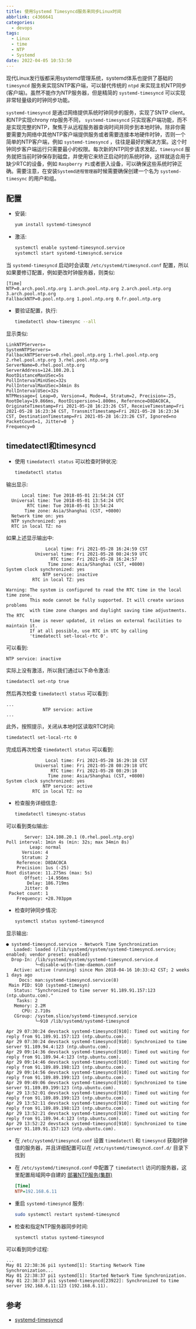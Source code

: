 ```yaml
---
title: 使用Systemd Timesyncd服务来同步Linux时间
abbrlink: c4366641
categories:
  - devops
tags:
  - Linux
  - time
  - NTP
  - Systemd
date: 2022-04-05 10:53:50
---
```


现代Linux发行版都采用systemd管理系统，systemd体系也提供了基础的 `timesyncd` 服务来实现SNTP客户端，可以替代传统的 `ntpd` 来实现主机NTP同步(客户端)。虽然不能作为NTP服务器，但是精简的 `systemd-timesyncd` 可以实现非常轻量级的时钟同步功能。

`systemd-timesyncd` 是通过网络提供系统时钟同步的服务，实现了SNTP client。和NTP实现chrony ntp服务不同， `systemd-timesyncd` 只实现客户端功能，而不是实现完整的NTP，聚焦于从远程服务器查询时间并同步到本地时钟。除非你需要需要为网络中其他NTP客户端提供服务或者需要连接本地硬件时钟，否则一个简单的NTP客户端，例如 `systemd-timesyncd` ，往往是最好的解决方案。这个时钟同步客户端运行只需要最小的权限。每次新的NTP同步请求发起，`timesyncd` 服务就把当前时钟保存到磁盘，并使用它来矫正启动时的系统时钟，这样就适合用于缺少RTC的设备，例如 `Raspberry Pi`或者嵌入设备，可以确保这些系统时钟正确。需要注意，在安装`Systemd进程管理器`时候需要确保创建一个名为 `systemd-timesync` 的用户和组。

## 配置

- 安装:

    ```bash
    yum install systemd-timesyncd
    ```

- 激活:

    ```bash
    systemctl enable systemd-timesyncd.service
    systemctl start systemd-timesyncd.service
    ```

当 `systemd-timesyncd` 启动时会读取 `/etc/systemd/timesyncd.conf` 配置，所以如果要修订配置，例如更改时钟服务器，则类似:

```text
[Time]
NTP=0.arch.pool.ntp.org 1.arch.pool.ntp.org 2.arch.pool.ntp.org 3.arch.pool.ntp.org
FallbackNTP=0.pool.ntp.org 1.pool.ntp.org 0.fr.pool.ntp.org
```

- 要验证配置，执行:

    ```bash
    timedatectl show-timesync --all
    ```

显示类似:

```text
LinkNTPServers=
SystemNTPServers=
FallbackNTPServers=0.rhel.pool.ntp.org 1.rhel.pool.ntp.org 2.rhel.pool.ntp.org 3.rhel.pool.ntp.org
ServerName=0.rhel.pool.ntp.org
ServerAddress=124.108.20.1
RootDistanceMaxUSec=5s
PollIntervalMinUSec=32s
PollIntervalMaxUSec=34min 8s
PollIntervalUSec=32s
NTPMessage={ Leap=0, Version=4, Mode=4, Stratum=2, Precision=-25, RootDelay=19.866ms, RootDispersion=1.800ms, Reference=D8DAC0CA, OriginateTimestamp=Fri 2021-05-28 16:23:26 CST, ReceiveTimestamp=Fri 2021-05-28 16:23:34 CST, TransmitTimestamp=Fri 2021-05-28 16:23:34 CST, DestinationTimestamp=Fri 2021-05-28 16:23:26 CST, Ignored=no PacketCount=1, Jitter=0  }
Frequency=0
```

## timedatectl和timesyncd

- 使用 `timedatectl status` 可以检查时钟状况:

    ```bash
    timedatectl status
    ```

输出显示:

```text
      Local time: Tue 2018-05-01 21:54:24 CST
  Universal time: Tue 2018-05-01 13:54:24 UTC
        RTC time: Tue 2018-05-01 13:54:24
       Time zone: Asia/Shanghai (CST, +0800)
  Network time on: yes
  NTP synchronized: yes
  RTC in local TZ: no
```

如果上述显示输出中:

```text
               Local time: Fri 2021-05-28 16:24:59 CST
           Universal time: Fri 2021-05-28 08:24:59 UTC
                 RTC time: Fri 2021-05-28 16:24:57
                Time zone: Asia/Shanghai (CST, +0800)
System clock synchronized: yes
              NTP service: inactive
          RTC in local TZ: yes

Warning: The system is configured to read the RTC time in the local time zone.
         This mode cannot be fully supported. It will create various problems
         with time zone changes and daylight saving time adjustments. The RTC
         time is never updated, it relies on external facilities to maintain it.
         If at all possible, use RTC in UTC by calling
         'timedatectl set-local-rtc 0'.
```

可以看到:

```bash
NTP service: inactive
```

实际上没有激活，所以我们通过以下命令激活:

```bash
timedatectl set-ntp true
```

然后再次检查 `timedatectl status` 可以看到:

```text
...
              NTP service: active
...
```

此外，按照提示，关闭从本地时区读取RTC时间:

```bash
timedatectl set-local-rtc 0
```

完成后再次检查 `timedatectl status` 可以看到:

```text
               Local time: Fri 2021-05-28 16:29:18 CST
           Universal time: Fri 2021-05-28 08:29:18 UTC
                 RTC time: Fri 2021-05-28 08:29:18
                Time zone: Asia/Shanghai (CST, +0800)
System clock synchronized: yes
              NTP service: active
          RTC in local TZ: no
```

- 检查服务详细信息:

    ```bash
    timedatectl timesync-status
    ```

可以看到类似输出:

```text
       Server: 124.108.20.1 (0.rhel.pool.ntp.org)
Poll interval: 1min 4s (min: 32s; max 34min 8s)
         Leap: normal
      Version: 4
      Stratum: 2
    Reference: D8DAC0CA
    Precision: 1us (-25)
Root distance: 11.275ms (max: 5s)
       Offset: -14.956ms
        Delay: 186.719ms
       Jitter: 0
 Packet count: 1
    Frequency: +28.703ppm
```

- 检查时钟同步情况:

    ```bash
    systemctl status systemd-timesyncd
    ```

显示输出:

```text
● systemd-timesyncd.service - Network Time Synchronization
   Loaded: loaded (/lib/systemd/system/systemd-timesyncd.service; enabled; vendor preset: enabled)
  Drop-In: /lib/systemd/system/systemd-timesyncd.service.d
           └─disable-with-time-daemon.conf
   Active: active (running) since Mon 2018-04-16 10:33:42 CST; 2 weeks 1 days ago
     Docs: man:systemd-timesyncd.service(8)
 Main PID: 910 (systemd-timesyn)
   Status: "Synchronized to time server 91.189.91.157:123 (ntp.ubuntu.com)."
    Tasks: 2
   Memory: 2.2M
      CPU: 2.710s
   CGroup: /system.slice/systemd-timesyncd.service
           └─910 /lib/systemd/systemd-timesyncd

Apr 29 07:30:24 devstack systemd-timesyncd[910]: Timed out waiting for reply from 91.189.91.157:123 (ntp.ubuntu.com).
Apr 29 07:30:24 devstack systemd-timesyncd[910]: Synchronized to time server 91.189.94.4:123 (ntp.ubuntu.com).
Apr 29 09:14:36 devstack systemd-timesyncd[910]: Timed out waiting for reply from 91.189.94.4:123 (ntp.ubuntu.com).
Apr 29 09:14:46 devstack systemd-timesyncd[910]: Timed out waiting for reply from 91.189.89.198:123 (ntp.ubuntu.com).
Apr 29 09:14:56 devstack systemd-timesyncd[910]: Timed out waiting for reply from 91.189.89.199:123 (ntp.ubuntu.com).
Apr 29 09:49:06 devstack systemd-timesyncd[910]: Synchronized to time server 91.189.89.199:123 (ntp.ubuntu.com).
Apr 29 13:52:01 devstack systemd-timesyncd[910]: Timed out waiting for reply from 91.189.89.199:123 (ntp.ubuntu.com).
Apr 29 13:52:11 devstack systemd-timesyncd[910]: Timed out waiting for reply from 91.189.89.198:123 (ntp.ubuntu.com).
Apr 29 13:52:21 devstack systemd-timesyncd[910]: Timed out waiting for reply from 91.189.94.4:123 (ntp.ubuntu.com).
Apr 29 13:52:22 devstack systemd-timesyncd[910]: Synchronized to time server 91.189.91.157:123 (ntp.ubuntu.com).
```

- 在 `/etc/systemd/timesyncd.conf` 设置 `timedatectl` 和 `timesyncd` 获取时钟值的服务器，并且详细配置可以在 `/etc/systemd/timesyncd.conf.d/` 目录下找到

- 在 `/etc/systemd/timesyncd.conf` 中配置了 `timedatectl` 访问的服务器，这里配置局域网中自建的 [部署NTP服务(集群)](https://cloud-atlas.readthedocs.io/zh_CN/latest/linux/redhat_linux/systemd/../../../infra_service/ntp/deploy_ntp.html#deploy-ntp)

    ```ini
    [Time]
    NTP=192.168.6.11
    ```

- 重启 `systemd-timesyncd` 服务:

    ```bash
    sudo systemctl restart systemd-timesyncd
    ```

- 检查和指定NTP服务器同步时间:

    ```bash
    systemctl status systemd-timesyncd
    ```

可以看到同步过程:

```text
...
May 01 22:38:36 pi1 systemd[1]: Starting Network Time Synchronization...
May 01 22:38:37 pi1 systemd[1]: Started Network Time Synchronization.
May 01 22:38:37 pi1 systemd-timesyncd[23922]: Synchronized to time server 192.168.6.11:123 (192.168.6.11).
```

## 参考

- [systemd-timesyncd](https://wiki.archlinux.org/title/systemd-timesyncd)